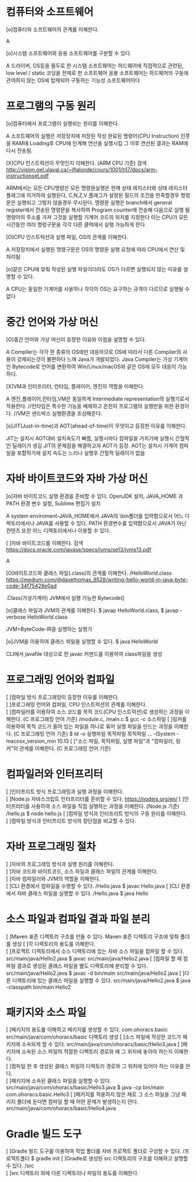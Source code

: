 # 컴퓨터와 소프트웨어		
[o]컴퓨터와 소프트웨어의 관계를 이해한다.	

A 


	
[o]시스템 소프트웨어와 응용 소프트웨어를 구분할 수 있다.		

A 드라이버, OS등을 필두로 한 시스템 소프트웨어는 하드웨어에 직접적으로 관련된, low level / static 코딩을 전제로 한 소프트웨어
	응용 소프트웨어는 하드웨어의 구동에 관여하지 않는 OS에 탑재되어 구동하는 기능성 소프트웨어이다


# 프로그램의 구동 원리		
[o]컴퓨터에서 프로그램이 실행되는 원리를 이해한다.

A 소프트웨어의 실행은 저장장치에 저장된 작성 완료된 명령어(CPU Instruction) 인풋을 RAM에 Loading후 CPU에 인계해 연산을 실행시킴
그 이후 연산된 결과는 RAM에 다시 전송됨.

		
[X]CPU 인스트럭션이 무엇인지 이해한다. (ARM CPU 기준)	검색	http://vision.gel.ulaval.ca/~jflalonde/cours/1001/h17/docs/arm-instructionset.pdf

ARM에서는 모든 CPU명령은 모든 명령문실행은 현재 상태 레지스터와 상태 레지스터 플래그에 의거하여 실행된다, C,N,Z,V 플래그가 설정된 필드의 조건을 만족할경우 명령문은 실행되고 그렇지 않을경우 무시된다.
명령문 실행은 branch에서 general register에서 전송된 명령문을 복사하여 Program counter에 전송해 다음으로 실행 될 명령어의 주소를 가져 그것을 실행할 기계어 코드의 위치를 지정한다
이는 CPU가 모든 시간동안 여러 명령구문을 각각 다른 클럭에서 실행 가능하게 한다

[O]CPU 인스트럭션과 실행 파일, OS의 관계를 이해한다.

A 저장장치에서 실행된 명령구문은 OS의 명령문 실행 요청에 따라 CPU에서 연산 및 처리됨

		
[o]같은 CPU에 맞춰 작성된 실행 파일이더라도 OS가 다르면 실행되지 않는 이유를 설명할 수 있다.		

A CPU는 동일한 기계어를 사용하나 각각의 OS는 요구하는 규격이 다르므로 실행될 수 없다

# 중간 언어와 가상 머신		
[O]중간 언어와 가상 머신이 등장한 이유와 이점을 설명할 수 있다.	

A Compiler는 각각 한 종류의 OS에만 대응하므로 OS에 따라서 다른 Compiler의 사용이 강제되는것이 불편하다 느껴 Java가 개발되었다. Java Compiler는 가상 기계어인 Bytecode로 언어를 변환하여 Win/Linux/macOS와 같은 OS에 모두 대응이 가능하다.
	
[X]VM과 인터프리터, 런타임, 플레이어, 엔진의 역할을 이해한다.

A 엔진,플레이어,런타임,VM은 동일하게 Intermediate representation의 실행기로서 작용한다.
//런타임은 특수한 기능을 배제하고 온전히 프로그램의 실행만을 위한 환경이다.
//VM은 샌드박스 실행환경을 조성해준다.



[o]JIT(Just-in-time)과 AOT(ahead-of-time)이 무엇이고 등장한 이유를 이해한다.		

JIT는 설치시 AOT대비 설치속도가 빠름, 실행시마다 컴파일을 거치기에 실행시 간헐적인 딜레이가 생김
JIT의 문제점을 해결하고자 AOT가 등장. AOT는 설치시 기계어 컴파일을 포함하기에 설치 속도는 느리나 실행후 간헐적 딜레이가 없음

# 자바 바이트코드와 자바 가상 머신		
[o]자바 바이트코드 실행 환경을 준비할 수 있다.		OpenJDK 설치, JAVA_HOME 과 PATH 환경 변수 설정, Sublime 편집기 설치

A system enviroment-JAVA_HOME에서 JAVA의 \bin폴더를 입력함으로서 어느 디렉토리에서나 JAVA를 사용할 수 있다.
PATH 환경변수를 입력함으로서 JAVA가 아닌 컨텐츠 또한 어느 디렉토리에서나 이용할 수 있다.


[ ]자바 바이트코드를 이해한다.	검색	https://docs.oracle.com/javase/specs/jvms/se13/jvms13.pdf

A 


[O]바이트코드와 클래스 파일(.class)의 관계를 이해한다.	/HelloWorld.class	https://medium.com/@davethomas_9528/writing-hello-world-in-java-byte-code-34f75428e0ad

.Class(가상기계어) JVM에서 실행 가능한 Bytecode()

[o]클래스 파일과 JVM의 관계를 이해한다.		$ javap HelloWorld.class, $ javap -verbose HelloWorld.class

JVM=ByteCode-IR을 실행하는 실행기

[o]JVM을 이용하여 클래스 파일을 실행할 수 있다.		$ java HelloWorld

CLI에서 javafile 대상으로 한 javac 커맨드를 이용하여 class파일을 생성

# 프로그래밍 언어와 컴파일		
[ ]컴파일 방식 프로그래밍이 등장한 이유를 이해한다.		
[ ]프로그래밍 언어와 컴파일, CPU 인스트럭션의 관계를 이해한다.		
[ ]컴파일러를 이용하여 소스 코드를 목적 코드(CPU 인스트럭션)로 생성하는 과정을 이해한다. (C 프로그래밍 언어 기준)	/module.c, /main.c	$ gcc -c 소스파일
[ ]링커를 이용하여 목적 코드가 들어 있는 파일을 하나로 묶어 실행 파일을 만드는 과정을 이해한다. (C 프로그래밍 언어 기준)		$ ld -o 실행파일 목적파일 목적파일 … -lSystem -macosx_version_min 10.13
[ ]"소스 파일, 목적파일, 실행 파일"과 "컴파일러, 링커"의 관계를 이해한다. (C 프로그래밍 언어 기준)		

# 컴파일러와 인터프리터		
[ ]인터프리트 방식 프로그래밍과 실행 과정을 이해한다.		
[ ]Node.js 자바스크립트 인터프리터를 준비할 수 있다.		https://nodejs.org/en/
[ ]인터프리터를 사용하여 소스 파일을 직접 실행하는 과정을 이해한다. (Node.js 기준)	/hello.js	$ node hello.js
[ ]컴파일 방식과 인터프리트 방식의 구동 원리를 이해한다.		
[ ]컴파일 방식과 인터프리트 방식의 장단점을 비교할 수 있다.		

# 자바 프로그래밍 절차		
[ ]자바의 프로그래밍 방식과 실행 원리를 이해한다.		
[ ]자바 코드와 바이트코드, 소스 파일과 클래스 파일의 관계를 이해한다.		
[ ]자바 컴파일러와 JVM의 역할을 이해한다.		
[ ]CLI 환경에서 컴파일을 수행할 수 있다.	/Hello.java	$ javac Hello.java
[ ]CLI 환경에서 자바 클래스 파일을 실행할 수 있다.	/Hello.java	$ java  Hello

# 소스 파일과 컴파일 결과 파일 분리 		
[ ]Maven 표준 디렉토리 구조를 만들 수 있다.		Maven 표준 디렉토리 구조에 맞춰 폴더를 생성
[ ]각 디렉토리의 용도를 이해한다.		
[ ]프로젝트 디렉토리에서 소스 디렉토리에 있는 자바 소스 파일을 컴파일 할 수 있다.	src/main/java/Hello2.java	$ javac src/main/java/Hello2.java
[ ]컴파일 할 때 컴파일 결과로 생성된 클래스 파일을 별도 디렉토리에 분리할 수 있다.	src/main/java/Hello2.java	$ javac -d bin/main src/main/java/Hello2.java
[ ]다른 디렉토리에 있는 클래스 파일을 실행할 수 있다.	src/main/java/Hello2.java	$ java -classpath bin/main Hello2

# 패키지와 소스 파일		
[ ]패키지의 용도를 이해하고 패키지를 생성할 수 있다.	com.ohoracs.basic	src/main/java/com/ohoracs/basic 디렉토리 생성
[ ]소스 파일에 작성한 코드가 패키지에 소속되게 할 수 있다.	src/main/java/com/ohoracs/basic/Hello3.java	
[ ]패키지에 소속된 소스 파일의 적절한 디렉토리 경로와 왜 그 위치에 놓아야 하는지 이해한다.		
[ ]컴파일 한 후 생성된 클래스 파일의 디렉토리 경로와 그 위치에 있어야 하는 이유를 안다.		
[ ]패키지에 소속된 클래스 파일을 실행할 수 있다.	src/main/java/com/ohoracs/basic/Hello3.java	$ java -cp bin/main com.ohoracs.basic.Hello3
[ ]패키지를 적용하지 않은 채로 그 소스 파일을 그냥 패키지 폴더에 둔다면 컴파일 할 때 어떤 문제가 발생하는지 안다.	src/main/java/com/ohoracs/basic/Hello4.java	

# Gradle 빌드 도구		
[ ]Gradle 빌드 도구를 이용하여 작업 폴더를 자바 프로젝트 폴더로 구성할 수 있다.	/프로젝트폴더	$ gradle init
[ ]Gradle로 생성된 src 디렉토리의 구조를 이해하고 설명할 수 있다.	/src	
[ ]src 디렉토리 외에 다른 디렉토리나 파일의 용도를 이해한다.		